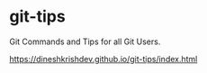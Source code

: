 # git-tips
Git Commands and Tips for all Git Users.

https://dineshkrishdev.github.io/git-tips/index.html
